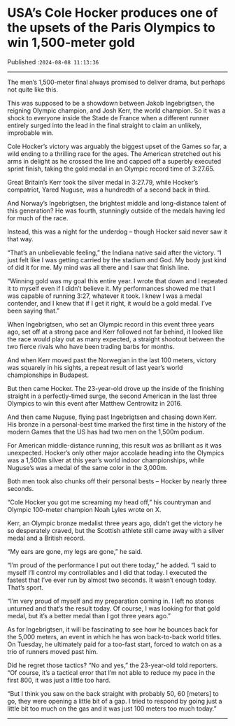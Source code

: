 # USA’s Cole Hocker produces one of the upsets of the Paris Olympics to win 1,500-meter gold

Published :`2024-08-08 11:13:36`

---

The men’s 1,500-meter final always promised to deliver drama, but perhaps not quite like this.

This was supposed to be a showdown between Jakob Ingebrigtsen, the reigning Olympic champion, and Josh Kerr, the world champion. So it was a shock to everyone inside the Stade de France when a different runner entirely surged into the lead in the final straight to claim an unlikely, improbable win.

Cole Hocker’s victory was arguably the biggest upset of the Games so far, a wild ending to a thrilling race for the ages. The American stretched out his arms in delight as he crossed the line and capped off a superbly executed sprint finish, taking the gold medal in an Olympic record time of 3:27.65.

Great Britain’s Kerr took the silver medal in 3:27.79, while Hocker’s compatriot, Yared Nuguse, was a hundredth of a second back in third.

And Norway’s Ingebrigtsen, the brightest middle and long-distance talent of this generation? He was fourth, stunningly outside of the medals having led for much of the race.

Instead, this was a night for the underdog – though Hocker said never saw it that way.

“That’s an unbelievable feeling,” the Indiana native said after the victory. “I just felt like I was getting carried by the stadium and God. My body just kind of did it for me. My mind was all there and I saw that finish line.

“Winning gold was my goal this entire year. I wrote that down and I repeated it to myself even if I didn’t believe it. My performances showed me that I was capable of running 3:27, whatever it took. I knew I was a medal contender, and I knew that if I get it right, it would be a gold medal. I’ve been saying that.”

When Ingebrigtsen, who set an Olympic record in this event three years ago, set off at a strong pace and Kerr followed not far behind, it looked like the race would play out as many expected, a straight shootout between the two fierce rivals who have been trading barbs for months.

And when Kerr moved past the Norwegian in the last 100 meters, victory was squarely in his sights, a repeat result of last year’s world championships in Budapest.

But then came Hocker. The 23-year-old drove up the inside of the finishing straight in a perfectly-timed surge, the second American in the last three Olympics to win this event after Matthew Centrowitz in 2016.

And then came Nuguse, flying past Ingebrigtsen and chasing down Kerr. His bronze in a personal-best time marked the first time in the history of the modern Games that the US has had two men on the 1,500m podium.

For American middle-distance running, this result was as brilliant as it was unexpected. Hocker’s only other major accolade heading into the Olympics was a 1,500m silver at this year’s world indoor championships, while Nuguse’s was a medal of the same color in the 3,000m.

Both men took also chunks off their personal bests – Hocker by nearly three seconds.

“Cole Hocker you got me screaming my head off,” his countryman and Olympic 100-meter champion Noah Lyles wrote on X.

Kerr, an Olympic bronze medalist three years ago, didn’t get the victory he so desperately craved, but the Scottish athlete still came away with a silver medal and a British record.

“My ears are gone, my legs are gone,” he said.

“I’m proud of the performance I put out there today,” he added. “I said to myself I’ll control my controllables and I did that today. I executed the fastest that I’ve ever run by almost two seconds. It wasn’t enough today. That’s sport.

“I’m very proud of myself and my preparation coming in. I left no stones unturned and that’s the result today. Of course, I was looking for that gold medal, but it’s a better medal than I got three years ago.”

As for Ingebrigtsen, it will be fascinating to see how he bounces back for the 5,000 meters, an event in which he has won back-to-back world titles. On Tuesday, he ultimately paid for a too-fast start, forced to watch on as a trio of runners moved past him.

Did he regret those tactics? “No and yes,” the 23-year-old told reporters. “Of course, it’s a tactical error that I’m not able to reduce my pace in the first 800, it was just a little too hard.

“But I think you saw on the back straight with probably 50, 60 [meters] to go, they were opening a little bit of a gap. I tried to respond by going just a little bit too much on the gas and it was just 100 meters too much today.”

---

